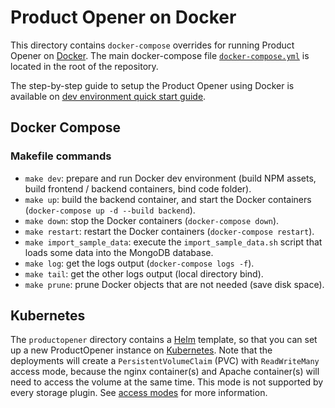 # Product Opener on Docker

This directory contains `docker-compose` overrides for running Product Opener on [Docker](https://docker.com).
The main docker-compose file [`docker-compose.yml`](../docker-compose.yml) is located in the root of the repository.

The step-by-step guide to setup the Product Opener using Docker is available on [dev environment quick start guide](https://github.com/openfoodfacts/openfoodfacts-server/blob/main/installation/dev-environment-quick-start-guide.md).

## Docker Compose

### Makefile commands

* `make dev`: prepare and run Docker dev environment (build NPM assets, build frontend / backend containers, bind code folder).
* `make up`: build the backend container, and start the Docker containers (`docker-compose up -d --build backend`).
* `make down`: stop the Docker containers (`docker-compose down`).
* `make restart`: restart the Docker containers (`docker-compose restart`).
* `make import_sample_data`: execute the `import_sample_data.sh` script that loads some data into the MongoDB database.
* `make log`: get the logs output (`docker-compose logs -f`).
* `make tail`: get the other logs output (local directory bind).
* `make prune`: prune Docker objects that are not needed (save disk space).

## Kubernetes

The `productopener` directory contains a <a href="https://helm.sh">Helm</a> template, so that you can set up a new ProductOpener instance on <a href="https://kubernetes.io">Kubernetes</a>. Note that the deployments will create a `PersistentVolumeClaim` (PVC) with `ReadWriteMany` access mode, because the nginx container(s) and Apache container(s) will need to access the volume at the same time. This mode is not supported by every storage plugin. See [access modes](https://kubernetes.io/docs/concepts/storage/persistent-volumes/#access-modes) for more information.
